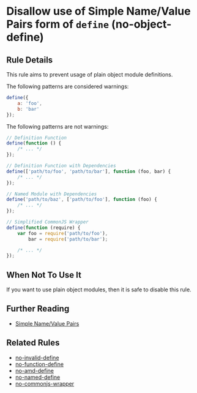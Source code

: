 # Disallow use of Simple Name/Value Pairs form of `define` (no-object-define)

## Rule Details

This rule aims to prevent usage of plain object module definitions.

The following patterns are considered warnings:

```js
define({
    a: 'foo',
    b: 'bar'
});
```

The following patterns are not warnings:

```js
// Definition Function
define(function () {
    /* ... */
});

// Definition Function with Dependencies
define(['path/to/foo', 'path/to/bar'], function (foo, bar) {
    /* ... */
});

// Named Module with Dependencies
define('path/to/baz', ['path/to/foo'], function (foo) {
    /* ... */
});

// Simplified CommonJS Wrapper
define(function (require) {
    var foo = require('path/to/foo'),
        bar = require('path/to/bar');

    /* ... */
});
```

## When Not To Use It

If you want to use plain object modules, then it is safe to disable this rule.

## Further Reading

* [Simple Name/Value Pairs](http://requirejs.org/docs/api.html#defsimple)

## Related Rules

* [no-invalid-define](no-invalid-define.md)
* [no-function-define](no-function-define.md)
* [no-amd-define](no-amd-define.md)
* [no-named-define](no-named-define.md)
* [no-commonjs-wrapper](no-commonjs-wrapper.md)


